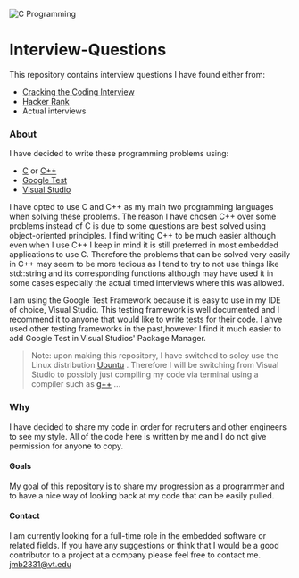 ![C Programming](https://www.google.com/imgres?imgurl=https%3A%2F%2Fqph.fs.quoracdn.net%2Fmain-qimg-ec1e2865d914521ded388fbcc447791c&imgrefurl=https%3A%2F%2Fwww.quora.com%2FHow-can-I-make-a-website-using-c-language&docid=q_X_B5_CKgvgOM&tbnid=smOWGGPnH2VZ-M%3A&vet=10ahUKEwjAyouUo63eAhU6ITQIHZpBAVMQMwidASglMCU..i&w=333&h=354&client=ubuntu&bih=553&biw=1013&q=C%20Programming&ved=0ahUKEwjAyouUo63eAhU6ITQIHZpBAVMQMwidASglMCU&iact=mrc&uact=8)

# Interview-Questions
This repository contains interview questions I have found either from:
  - [Cracking the Coding Interview](http://www.crackingthecodinginterview.com/)
  - [Hacker Rank](https://www.hackerrank.com/)
  - Actual interviews
 
  
   ### About
   I have decided to write these programming problems using:
   - [C](https://en.wikipedia.org/wiki/C_(programming_language)) or [C++](https://en.wikipedia.org/wiki/C%2B%2B)
   - [Google Test](https://github.com/google/googletest)
   - [Visual Studio](https://visualstudio.microsoft.com/)
   
   
  I have opted to use C and C++ as my main two programming languages when solving these problems. The reason I have chosen C++ over
  some problems instead of C is due to some questions are best solved using object-oriented principles. I find writing C++ to be much easier although even
  when I use C++ I keep in mind it is still preferred in most embedded applications to use C. Therefore the problems that
  can be solved very easily in C++ may seem to be more tedious as I tend to try to not use things like std::string and its 
  corresponding functions although may have used it in some cases especially the actual timed interviews where this was allowed.
  
  I am using the Google Test Framework because it is easy to use in my IDE of choice, Visual Studio. This testing framework is well documented and I recommend it to anyone that would like to write tests for their code. I ahve used other testing frameworks in the past,however I find it much easier to add Google Test in Visual Studios' Package Manager.
  
 > Note: upon making this repository, I have switched to soley use the Linux distribution [Ubuntu](https://www.ubuntu.com/) . Therefore I will be switching from Visual Studio to possibly just compiling my code via terminal using a compiler such as [g++](https://www.cprogramming.com/g++.html) ...
  
  ### Why
  I have decided to share my code in order for recruiters and other engineers to see my style. All of the code here is written by me
  and I do not give permission for anyone to copy.
  
  #### Goals
   My goal of this repository is to share my progression as a programmer and to have a nice way of looking back at my code that can be easily pulled.
  
   #### Contact
   I am currently looking for a full-time role in the embedded software or related fields. If you have any suggestions or think that I would be a good contributor to a project at a company please feel free to contact me.
  jmb2331@vt.edu
  
 
  

  

